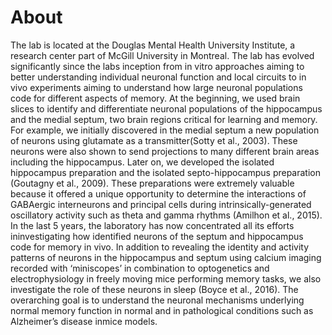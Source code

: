 # About 

The lab is located at the Douglas Mental Health University Institute, a research center part of McGill University in 
Montreal. The lab has evolved significantly since the labs inception from in vitro approaches aiming to better
understanding individual neuronal function and local circuits to in vivo experiments aiming to understand how 
large neuronal populations code for different aspects of memory. At the beginning, we used brain slices to identify 
and differentiate neuronal populations of the hippocampus and the medial septum, two brain regions critical for
learning and memory. For example, we initially discovered in the medial septum a new population of neurons using 
glutamate as a transmitter(Sotty et al., 2003). These neurons were also shown to send projections to many different
brain areas including the hippocampus. Later on, we developed the isolated hippocampus preparation and the isolated 
septo-hippocampus preparation (Goutagny et al., 2009). These preparations were extremely valuable because it 
offered a unique opportunity to determine the interactions of GABAergic interneurons and principal cells during 
intrinsically-generated oscillatory activity such as theta and gamma rhythms (Amilhon et al., 2015).
In the last 5 years, the laboratory has now concentrated all its efforts ininvestigating how identified neurons 
of the septum and hippocampus code for memory in vivo. In addition to revealing the identity and activity patterns
of neurons in the hippocampus and septum using calcium imaging recorded with ‘miniscopes’ in combination to 
optogenetics and electrophysiology in freely moving mice performing memory tasks, we also investigate the role of 
these neurons in sleep (Boyce et al., 2016). The overarching goal is to understand the neuronal mechanisms underlying
normal memory function in normal and in pathological conditions such as Alzheimer’s disease inmice models.

 
